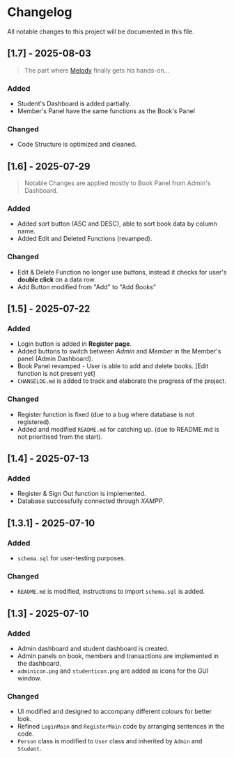 # Changelog

All notable changes to this project will be documented in this file.

## [1.7] - 2025-08-03

> The part where [Melody](https://github.com/MahYM0605) finally gets his hands-on...

### Added

- Student's Dashboard is added partially.
- Member's Panel have the same functions as the Book's Panel

### Changed

- Code Structure is optimized and cleaned.

## [1.6] - 2025-07-29

> Notable Changes are applied mostly to Book Panel from Admin's Dashboard.

### Added

- Added sort button (ASC and DESC), able to sort book data by column name.
- Added Edit and Deleted Functions (revamped).

### Changed

- Edit & Delete Function no longer use buttons, instead it checks for user's **double click** on a data row.
- Add Button modified from "Add" to "Add Books"


## [1.5] - 2025-07-22

### Added

- Login button is added in **Register page**.
- Added buttons to switch between _Admin_ and _Member_ in the Member's panel (Admin Dashboard).
- Book Panel revamped - User is able to add and delete books. [Edit function is not present yet]
- `CHANGELOG.md` is added to track and elaborate the progress of the project.

### Changed

- Register function is fixed (due to a bug where database is not registered).
- Added and modified `README.md` for catching up. (due to README.md is not prioritised from the start).

## [1.4] - 2025-07-13

### Added

- Register & Sign Out function is implemented.
- Database successfully connected through _XAMPP_.

## [1.3.1] - 2025-07-10 

### Added

- `schema.sql` for user-testing purposes.

### Changed

- `README.md` is modified, instructions to import `schema.sql` is added.

## [1.3] - 2025-07-10

### Added

- Admin dashboard and student dashboard is created.
- Admin panels on book, members and transactions are implemented in the dashboard.
- `adminicon.png` and `studenticon.png` are added as icons for the GUI window.

### Changed
- UI modified and designed to accompany different colours for better look.
- Refined `LoginMain` and `RegisterMain` code by arranging sentences in the code.
- `Person` class is modified to `User` class and inherited by `Admin` and `Student`.